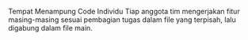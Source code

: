 Tempat Menampung Code Individu
Tiap anggota tim mengerjakan fitur masing-masing sesuai pembagian tugas dalam file yang terpisah, lalu digabung dalam file main.
